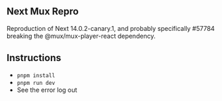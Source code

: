 ## Next Mux Repro

Reproduction of Next 14.0.2-canary.1, and probably specifically #57784 breaking the @mux/mux-player-react dependency.

## Instructions

- `pnpm install`
- `pnpm run dev`
- See the error log out